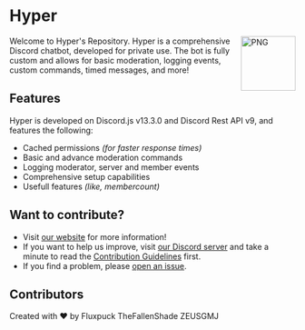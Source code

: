 # Hyper
<img align="right" alt="PNG" height="96px" src="https://cdn.discordapp.com/emojis/766678280945270836.png" />
Welcome to Hyper's Repository. Hyper is a comprehensive Discord chatbot, developed for private use. The bot is fully custom and allows for basic moderation, logging events, custom commands, timed messages, and more!

## Features
Hyper is developed on Discord.js v13.3.0 and Discord Rest API v9, and features the following:
* Cached permissions *(for faster response times)*
* Basic and advance moderation commands
* Logging moderator, server and member events
* Comprehensive setup capabilities 
* Usefull features *(like, membercount)*

## Want to contribute?
* Visit [our website]() for more information!
* If you want to help us improve, visit [our Discord server](https://discord.com/) and take a minute to read the [Contribution Guidelines](https://github.com/Fluxpuck/Hyper/tree/main/.github/ISSUE_TEMPLATE) first.
* If you find a problem, please [open an issue](https://github.com).

## Contributors
Created with ❤ by
Fluxpuck
TheFallenShade
ZEUSGMJ